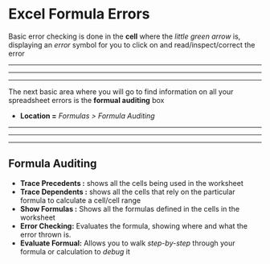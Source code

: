 # Excel Formula Errors

Basic error checking is done in the __cell__ where the _little green arrow_ is, displaying an _error_ symbol for you to click on and read/inspect/correct the error

---
---
---

The next basic area where you will go to find information on all your  spreadsheet errors is the __formual auditing__ box
* __Location =__ _Formulas > Formula Auditing_

---
---
---

## Formula Auditing
* __Trace Precedents :__ shows all the cells being used in the worksheet
* __Trace Dependents :__ shows all the cells that rely on the particular formula to calculate a cell/cell range 
* __Show Formulas :__ Shows all the formulas defined in the cells in the worksheet
* __Error Checking:__ Evaluates the formula, showing where and what the error thrown is. 
* __Evaluate Formual:__ Allows you to walk _step-by-step_ through your formula or calculation to _debug_ it